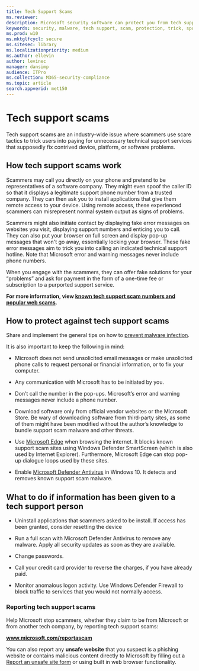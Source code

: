 ```yaml
---
title: Tech Support Scams
ms.reviewer: 
description: Microsoft security software can protect you from tech support scams that claims to scan for malware or viruses and then shows you fake detections and warnings.
keywords: security, malware, tech support, scam, protection, trick, spoof, fake, error messages, report, rogue security software, fake, antivirus, fake software, rogue, threats, fee, removal fee, upgrade, pay for removal, install full version, trial, lots of threats, scanner, scan, clean, computer, security, program, XP home security, fake microsoft, activate, activate scan, activate antivirus, warnings, pop-ups, security warnings, security pop-ups tech support scams, fake Microsoft error notification, fake virus alert, fake product expiration, fake Windows activation, scam web pages, scam phone numbers, telephone numbers, MMPC, WDSI, Microsoft Malware Protection Center, tech support scam numbers
ms.prod: w10
ms.mktglfcycl: secure
ms.sitesec: library
ms.localizationpriority: medium
ms.author: ellevin
author: levinec
manager: dansimp
audience: ITPro
ms.collection: M365-security-compliance  
ms.topic: article
search.appverid: met150
---
```

# Tech support scams

Tech support scams are an industry-wide issue where scammers use scare tactics to trick users into paying for unnecessary technical support services that supposedly fix contrived device, platform, or software problems.

## How tech support scams work

Scammers may call you directly on your phone and pretend to be representatives of a software company. They might even spoof the caller ID so that it displays a legitimate support phone number from a trusted company. They can then ask you to install applications that give them remote access to your device. Using remote access, these experienced scammers can misrepresent normal system output as signs of problems.

Scammers might also initiate contact by displaying fake error messages on websites you visit, displaying support numbers and enticing you to call. They can also put your browser on full screen and display pop-up messages that won't go away, essentially locking your browser. These fake error messages aim to trick you into calling an indicated technical support hotline. Note that Microsoft error and warning messages never include phone numbers.

When you engage with the scammers, they can offer fake solutions for your “problems” and ask for payment in the form of a one-time fee or subscription to a purported support service.

**For more information, view [known tech support scam numbers and popular web scams](https://support.microsoft.com/help/4013405/windows-protect-from-tech-support-scams).**

## How to protect against tech support scams

Share and implement the general tips on how to [prevent malware infection](prevent-malware-infection.md).

It is also important to keep the following in mind:

* Microsoft does not send unsolicited email messages or make unsolicited phone calls to request personal or financial information, or to fix your computer.

* Any communication with Microsoft has to be initiated by you.

* Don’t call the number in the pop-ups. Microsoft’s error and warning messages never include a phone number.

* Download software only from official vendor websites or the Microsoft Store. Be wary of downloading software from third-party sites, as some of them might have been modified without the author’s knowledge to bundle support scam malware and other threats.

* Use [Microsoft Edge](https://www.microsoft.com/windows/microsoft-edge) when browsing the internet. It blocks known support scam sites using Windows Defender SmartScreen (which is also used by Internet Explorer). Furthermore, Microsoft Edge can stop pop-up dialogue loops used by these sites.

* Enable [Microsoft Defender Antivirus](https://docs.microsoft.com/windows/security/threat-protection/microsoft-defender-antivirus/microsoft-defender-antivirus-in-windows-10) in Windows 10. It detects and removes known support scam malware.

## What to do if information has been given to a tech support person

* Uninstall applications that scammers asked to be install. If access has been granted, consider resetting the device

* Run a full scan with Microsoft Defender Antivirus to remove any malware. Apply all security updates as soon as they are available.

* Change passwords.

* Call your credit card provider to reverse the charges, if you have already paid.

* Monitor anomalous logon activity. Use Windows Defender Firewall to block traffic to services that you would not normally access.

### Reporting tech support scams

Help Microsoft stop scammers, whether they claim to be from Microsoft or from another tech company, by reporting tech support scams:

<strong>www.microsoft.com/reportascam</strong>

You can also report any **unsafe website** that you suspect is a phishing website or contains malicious content directly to Microsoft by filling out a [Report an unsafe site form](https://www.microsoft.com/wdsi/support/report-unsafe-site) or using built in web browser functionality.
